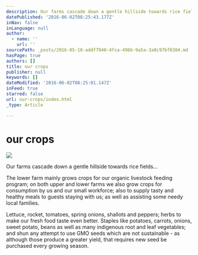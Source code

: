 ```yaml
---
description: Our farms cascade down a gentle hillside towards rice fields...
datePublished: '2016-06-02T08:25:43.177Z'
inNav: false
inLanguage: null
author:
  - name: ''
    url: ''
sourcePath: _posts/2016-05-10-addf7940-4fca-496b-9a5a-3a8c97bf8384.md
hasPage: true
authors: []
title: our crops
publisher: null
keywords: []
dateModified: '2016-06-02T08:25:01.147Z'
inFeed: true
starred: false
url: our-crops/index.html
_type: Article

---
```

# our crops
![](https://the-grid-user-content.s3-us-west-2.amazonaws.com/dda7c536-701e-4b56-9e3a-ab27e708a0d0.jpg)

Our farms cascade down a gentle hillside towards rice fields...

The lower farm mainly grows crops for our organic livestock feeding program; on both upper and lower farms we also grow crops for consumption by us and our small workforce; also to supply tasty and healthy meals to guests staying with us; as well as assisting some needy local families.

Lettuce, rocket, tomatoes, spring onions, shallots and peppers; herbs to make our fresh food taste even better. Staples like potatoes, carrots, onions, sweet potato, beans as well as many indigenous root and leaf vegetables; and shun any attempt to use GMO seeds which are not sustainable - as although those produce a greater yield, that requires new seed be purchased every growing season.